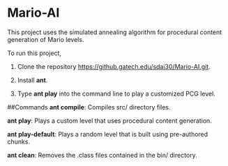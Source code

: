 # Mario-AI  

This project uses the simulated annealing algorithm for procedural content generation of Mario levels.

To run this project,

1.  Clone the repository https://github.gatech.edu/sdai30/Mario-AI.git.

2.  Install **ant**.

3.  Type **ant play** into the command line to play a customized PCG level.

##Commands
**ant compile**: Compiles src/ directory files.

**ant play**: Plays a custom level that uses procedural content generation.

**ant play-default**: Plays a random level that is built using pre-authored chunks.

**ant clean**: Removes the .class files contained in the bin/ directory.
